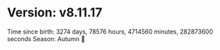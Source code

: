 # Version: v8.11.17
Time since birth: 3274 days, 78576 hours, 4714560 minutes, 282873600 seconds
Season: Autumn 🍁
